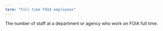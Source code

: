 ```yaml
---
term: "Full-time FOIA employees"
---
```


The number of staff at a department or agency who work on FOIA full time.

